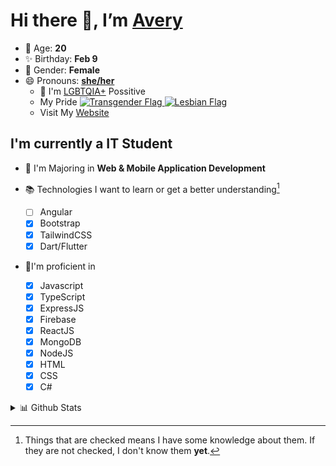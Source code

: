 # Hi there 👋, I’m [Avery][website]

- 🌸 Age: **20**
- ✨ Birthday: **Feb 9**
- 🎨 Gender: **Female**
- 😄 Pronouns: **[she/her][pronounspage]**
  - 🌈 I'm [LGBTQIA+][lgbt-foundation] Possitive
  - <div class="Flags">
      <span>My Pride</span>
      <a href="https://en.pronouns.page/dictionary/terminology#transgender">
        <img src="https://pronouns.page/flags/Transgender.png" alt="Transgender Flag" height="15px"/>
      </a>
      <a href="https://en.pronouns.page/dictionary/terminology#lesbian">
      <img src="https://pronouns.page/flags/Lesbian.png" alt="Lesbian Flag" height="15px"/>
      </a>
    </div>
  - Visit My [Website][website]

## I'm currently a IT Student

- 📌 I'm Majoring in **Web & Mobile Application Development**
- 📚 Technologies I want to learn or get a better understanding[^1]

  - [ ] Angular
  - [x] Bootstrap
  - [x] TailwindCSS
  - [x] Dart/Flutter

- 🎉I'm proficient in

  - [x] Javascript
  - [x] TypeScript
  - [x] ExpressJS
  - [x] Firebase
  - [x] ReactJS
  - [x] MongoDB
  - [x] NodeJS
  - [x] HTML
  - [x] CSS
  - [x] C#

<details>
  <summary>
    📊 Github Stats
  </summary>

<!--START_SECTION:waka-->
![Code Time](http://img.shields.io/badge/Code%20Time-609%20hrs%2024%20mins-blue)

![Profile Views](http://img.shields.io/badge/Profile%20Views-0-blue)

**🐱 My GitHub Data** 

> 📦 130.2 kB Used in GitHub's Storage 
 > 
> 🏆 42 Contributions in the Year 2023
 > 
> 💼 Opted to Hire
 > 
> 📜 23 Public Repositories 
 > 
> 🔑 28 Private Repositories 
 > 
**I'm a Night 🦉** 

```text
🌞 Morning                128 commits         ███░░░░░░░░░░░░░░░░░░░░░░   11.62 % 
🌆 Daytime                397 commits         █████████░░░░░░░░░░░░░░░░   36.03 % 
🌃 Evening                429 commits         ██████████░░░░░░░░░░░░░░░   38.93 % 
🌙 Night                  148 commits         ███░░░░░░░░░░░░░░░░░░░░░░   13.43 % 
```
📅 **I'm Most Productive on Monday** 

```text
Monday                   248 commits         ██████░░░░░░░░░░░░░░░░░░░   22.50 % 
Tuesday                  201 commits         █████░░░░░░░░░░░░░░░░░░░░   18.24 % 
Wednesday                162 commits         ████░░░░░░░░░░░░░░░░░░░░░   14.70 % 
Thursday                 171 commits         ████░░░░░░░░░░░░░░░░░░░░░   15.52 % 
Friday                   139 commits         ███░░░░░░░░░░░░░░░░░░░░░░   12.61 % 
Saturday                 98 commits          ██░░░░░░░░░░░░░░░░░░░░░░░   08.89 % 
Sunday                   83 commits          ██░░░░░░░░░░░░░░░░░░░░░░░   07.53 % 
```


📊 **This Week I Spent My Time On** 

```text
🕑︎ Time Zone: America/Halifax

💬 Programming Languages: 
Java                     5 hrs 32 mins       ██████████████░░░░░░░░░░░   55.15 % 
HTML                     3 hrs 51 mins       ██████████░░░░░░░░░░░░░░░   38.41 % 
Properties               24 mins             █░░░░░░░░░░░░░░░░░░░░░░░░   04.00 % 
Markdown                 8 mins              ░░░░░░░░░░░░░░░░░░░░░░░░░   01.34 % 
XML                      6 mins              ░░░░░░░░░░░░░░░░░░░░░░░░░   01.08 % 

🔥 Editors: 
IntelliJ                 10 hrs 3 mins       █████████████████████████   100.00 % 

🐱‍💻 Projects: 
java-ee-restaurant-projec7 hrs 34 mins       ███████████████████░░░░░░   75.31 % 
java-ee-assignment-2-Aver2 hrs 24 mins       ██████░░░░░░░░░░░░░░░░░░░   24.02 % 
SpringBoot_h2_demo1      2 mins              ░░░░░░░░░░░░░░░░░░░░░░░░░   00.49 % 
Restaurant               1 min               ░░░░░░░░░░░░░░░░░░░░░░░░░   00.18 % 

💻 Operating System: 
Windows                  10 hrs 3 mins       █████████████████████████   100.00 % 
```

**I Mostly Code in JavaScript** 

```text
JavaScript               23 repos            ████████░░░░░░░░░░░░░░░░░   30.26 % 
Java                     12 repos            ████░░░░░░░░░░░░░░░░░░░░░   15.79 % 
Kotlin                   7 repos             ██░░░░░░░░░░░░░░░░░░░░░░░   09.21 % 
HTML                     5 repos             ██░░░░░░░░░░░░░░░░░░░░░░░   06.58 % 
Python                   1 repo              ░░░░░░░░░░░░░░░░░░░░░░░░░   01.32 % 
```



**Timeline**

![Lines of Code chart](https://raw.githubusercontent.com/Avery-Rose/Avery-Rose/main/assets/bar_graph.png)


 Last Updated on 26/03/2023 18:35:07 UTC
<!--END_SECTION:waka-->

</details>

[^1]:
    Things that are checked means I have some knowledge about them.
    If they are not checked, I don't know them **yet**.

[//]: <> (Links)

[wakatime-profile]: https://wakatime.com/@Averyyyyyyyy
[pronouns-definitions]: https://en.pronouns.page/she/her
[pronounspage]: https://pronouns.page/@cattgirlava
[lgbt-foundation]: https://lgbt.foundation/
[website]: https://avarose.dev/
[alexandres-badge-repo]: https://github.com/alexandresanlim/Badges4-README.md-Profile
